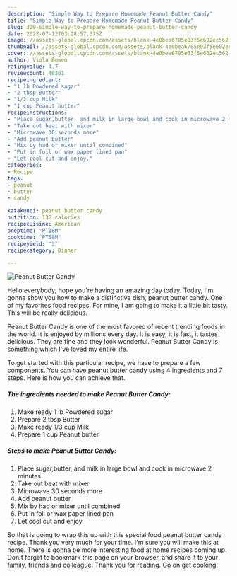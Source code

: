 ```yaml
---
description: "Simple Way to Prepare Homemade Peanut Butter Candy"
title: "Simple Way to Prepare Homemade Peanut Butter Candy"
slug: 329-simple-way-to-prepare-homemade-peanut-butter-candy
date: 2022-07-12T03:28:57.375Z
image: //assets-global.cpcdn.com/assets/blank-4e0bea6785e03f5e602ec562f230caae08da540cada707380b4fe1bbebba43da.png
thumbnail: //assets-global.cpcdn.com/assets/blank-4e0bea6785e03f5e602ec562f230caae08da540cada707380b4fe1bbebba43da.png
cover: //assets-global.cpcdn.com/assets/blank-4e0bea6785e03f5e602ec562f230caae08da540cada707380b4fe1bbebba43da.png
author: Viola Bowen
ratingvalue: 4.7
reviewcount: 46261
recipeingredient:
- "1 lb Powdered sugar"
- "2 tbsp Butter"
- "1/3 cup Milk"
- "1 cup Peanut butter"
recipeinstructions:
- "Place sugar,butter, and milk in large bowl and cook in microwave 2 minutes."
- "Take out beat with mixer"
- "Microwave 30 seconds more"
- "Add peanut butter"
- "Mix by had or mixer until combined"
- "Put in foil or wax paper lined pan"
- "Let cool cut and enjoy."
categories:
- Recipe
tags:
- peanut
- butter
- candy

katakunci: peanut butter candy 
nutrition: 138 calories
recipecuisine: American
preptime: "PT18M"
cooktime: "PT58M"
recipeyield: "3"
recipecategory: Dinner

---
```



![Peanut Butter Candy](//assets-global.cpcdn.com/assets/blank-4e0bea6785e03f5e602ec562f230caae08da540cada707380b4fe1bbebba43da.png)

Hello everybody, hope you're having an amazing day today. Today, I'm gonna show you how to make a distinctive dish, peanut butter candy. One of my favorites food recipes. For mine, I am going to make it a little bit tasty. This will be really delicious.



Peanut Butter Candy is one of the most favored of recent trending foods in the world. It is enjoyed by millions every day. It is easy, it is fast, it tastes delicious. They are fine and they look wonderful. Peanut Butter Candy is something which I've loved my entire life.


To get started with this particular recipe, we have to prepare a few components. You can have peanut butter candy using 4 ingredients and 7 steps. Here is how you can achieve that.

<!--inarticleads1-->

##### The ingredients needed to make Peanut Butter Candy:

1. Make ready 1 lb Powdered sugar
1. Prepare 2 tbsp Butter
1. Make ready 1/3 cup Milk
1. Prepare 1 cup Peanut butter




<!--inarticleads2-->

##### Steps to make Peanut Butter Candy:

1. Place sugar,butter, and milk in large bowl and cook in microwave 2 minutes.
1. Take out beat with mixer
1. Microwave 30 seconds more
1. Add peanut butter
1. Mix by had or mixer until combined
1. Put in foil or wax paper lined pan
1. Let cool cut and enjoy.




So that is going to wrap this up with this special food peanut butter candy recipe. Thank you very much for your time. I'm sure you will make this at home. There is gonna be more interesting food at home recipes coming up. Don't forget to bookmark this page on your browser, and share it to your family, friends and colleague. Thank you for reading. Go on get cooking!
